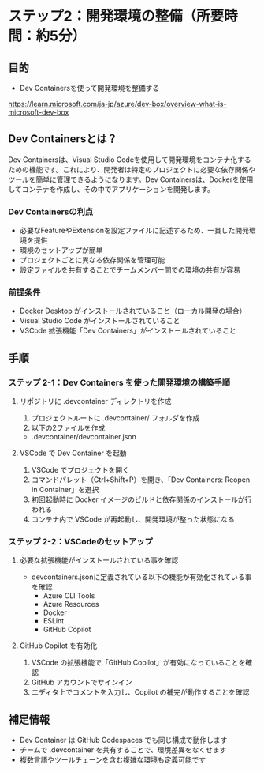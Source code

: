 # ステップ2：開発環境の整備（所要時間：約5分）

## 目的
- Dev Containersを使って開発環境を整備する

https://learn.microsoft.com/ja-jp/azure/dev-box/overview-what-is-microsoft-dev-box

## Dev Containersとは？
Dev Containersは、Visual Studio Codeを使用して開発環境をコンテナ化するための機能です。これにより、開発者は特定のプロジェクトに必要な依存関係やツールを簡単に管理できるようになります。Dev Containersは、Dockerを使用してコンテナを作成し、その中でアプリケーションを開発します。

### Dev Containersの利点
- 必要なFeatureやExtensionを設定ファイルに記述するため、一貫した開発環境を提供
- 環境のセットアップが簡単
- プロジェクトごとに異なる依存関係を管理可能
- 設定ファイルを共有することでチームメンバー間での環境の共有が容易

### 前提条件
- Docker Desktop がインストールされていること（ローカル開発の場合）
- Visual Studio Code がインストールされていること
- VSCode 拡張機能「Dev Containers」がインストールされていること

## 手順

### ステップ 2-1：Dev Containers を使った開発環境の構築手順

1. リポジトリに .devcontainer ディレクトリを作成
   1. プロジェクトルートに .devcontainer/ フォルダを作成
   2. 以下の2ファイルを作成
   - .devcontainer/devcontainer.json

2. VSCode で Dev Container を起動
   1. VSCode でプロジェクトを開く
   2. コマンドパレット（Ctrl+Shift+P）を開き、「Dev Containers: Reopen in Container」を選択
   3. 初回起動時に Docker イメージのビルドと依存関係のインストールが行われる
   4. コンテナ内で VSCode が再起動し、開発環境が整った状態になる

### ステップ 2-2：VSCodeのセットアップ

1. 必要な拡張機能がインストールされている事を確認
   - devcontainers.jsonに定義されている以下の機能が有効化されている事を確認
      - Azure CLI Tools
      - Azure Resources
      - Docker
      - ESLint
      - GitHub Copilot

2. GitHub Copilot を有効化
   1. VSCode の拡張機能で「GitHub Copilot」が有効になっていることを確認
   2. GitHub アカウントでサインイン
   3. エディタ上でコメントを入力し、Copilot の補完が動作することを確認

## 補足情報
- Dev Container は GitHub Codespaces でも同じ構成で動作します
- チームで .devcontainer を共有することで、環境差異をなくせます
- 複数言語やツールチェーンを含む複雑な環境も定義可能です